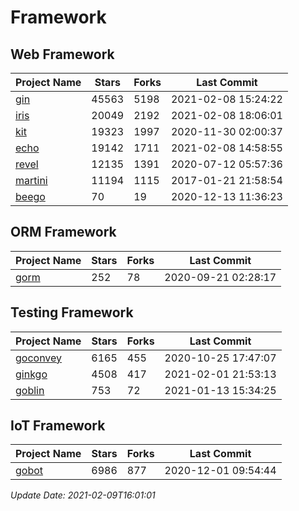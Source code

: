 # Framework

## Web Framework
| Project Name | Stars | Forks | Last Commit |
| ------------ | ----- | ----- | ----------- |
| [gin](https://github.com/gin-gonic/gin) | 45563 | 5198 | 2021-02-08 15:24:22 |
| [iris](https://github.com/kataras/iris) | 20049 | 2192 | 2021-02-08 18:06:01 |
| [kit](https://github.com/go-kit/kit) | 19323 | 1997 | 2020-11-30 02:00:37 |
| [echo](https://github.com/labstack/echo) | 19142 | 1711 | 2021-02-08 14:58:55 |
| [revel](https://github.com/revel/revel) | 12135 | 1391 | 2020-07-12 05:57:36 |
| [martini](https://github.com/go-martini/martini) | 11194 | 1115 | 2017-01-21 21:58:54 |
| [beego](https://github.com/astaxie/beego) | 70 | 19 | 2020-12-13 11:36:23 |

## ORM Framework
| Project Name | Stars | Forks | Last Commit |
| ------------ | ----- | ----- | ----------- |
| [gorm](https://github.com/jinzhu/gorm) | 252 | 78 | 2020-09-21 02:28:17 |

## Testing Framework
| Project Name | Stars | Forks | Last Commit |
| ------------ | ----- | ----- | ----------- |
| [goconvey](https://github.com/smartystreets/goconvey) | 6165 | 455 | 2020-10-25 17:47:07 |
| [ginkgo](https://github.com/onsi/ginkgo) | 4508 | 417 | 2021-02-01 21:53:13 |
| [goblin](https://github.com/franela/goblin) | 753 | 72 | 2021-01-13 15:34:25 |

## IoT Framework
| Project Name | Stars | Forks | Last Commit |
| ------------ | ----- | ----- | ----------- |
| [gobot](https://github.com/hybridgroup/gobot) | 6986 | 877 | 2020-12-01 09:54:44 |

*Update Date: 2021-02-09T16:01:01*